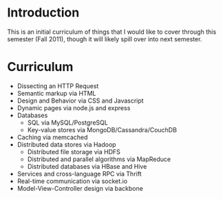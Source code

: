 # Introduction
This is an initial curriculum of things that I would like to cover through this semester (Fall 2011), though it will likely spill over into next semester.
# Curriculum
- Dissecting an HTTP Request
- Semantic markup via HTML
- Design and Behavior via CSS and Javascript
- Dynamic pages via node.js and express
- Databases
  - SQL via MySQL/PostgreSQL
  - Key-value stores via MongoDB/Cassandra/CouchDB
- Caching via memcached
- Distributed data stores via Hadoop
  - Distributed file storage via HDFS
  - Distributed and parallel algorithms via MapReduce
  - Distributed databases via HBase and Hive
- Services and cross-language RPC via Thrift
- Real-time communication via socket.io
- Model-View-Controller design via backbone
